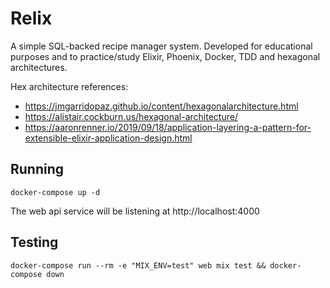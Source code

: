 # Relix

A simple SQL-backed recipe manager system.
Developed for educational purposes and to practice/study Elixir, Phoenix, Docker, TDD and hexagonal architectures.

Hex architecture references:
- https://jmgarridopaz.github.io/content/hexagonalarchitecture.html
- https://alistair.cockburn.us/hexagonal-architecture/
- https://aaronrenner.io/2019/09/18/application-layering-a-pattern-for-extensible-elixir-application-design.html

## Running

```console
docker-compose up -d
```
The web api service will be listening at http://localhost:4000

## Testing

```console
docker-compose run --rm -e "MIX_ENV=test" web mix test && docker-compose down
```


